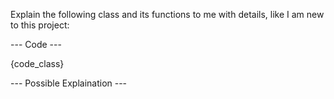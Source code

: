 Explain the following class and its functions to me with details, like I am new to this project:

--- Code ---

{code_class}

--- Possible Explaination ---
